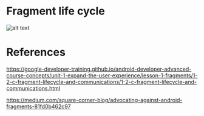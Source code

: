 # Fragment life cycle

![alt text](https://cdn-images-1.medium.com/max/800/0*YWCr1M1pwWfvCzvZ.png)


# References

https://google-developer-training.github.io/android-developer-advanced-course-concepts/unit-1-expand-the-user-experience/lesson-1-fragments/1-2-c-fragment-lifecycle-and-communications/1-2-c-fragment-lifecycle-and-communications.html

https://medium.com/square-corner-blog/advocating-against-android-fragments-81fd0b462c97
